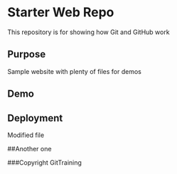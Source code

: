 # Starter Web Repo

This repository is for showing how Git and GitHub work

## Purpose

Sample website with plenty of files for demos

## Demo

## Deployment
Modified file

##Another one

###Copyright
GitTraining